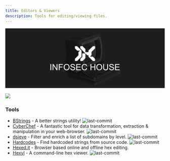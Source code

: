 ```yaml
---
title: Editors & Viewers
description: Tools for editing/viewing files.
---
```


![](/assets/headers/header-logo.png)

![](https://img.shields.io/badge/Tools%20%26%20Resources%20Available-6-757575?style=for-the-badge)


### Tools

* [BStrings](https://github.com/EricZimmerman/bstrings) - A better strings utility! ![last-commit](https://img.shields.io/github/last-commit/EricZimmerman/bstrings?style=flat)
* [CyberChef](https://github.com/mattnotmax/cyberchef-recipes) - A fantastic tool for data transformation, extraction & manipulation in your web-browser. ![last-commit](https://img.shields.io/github/last-commit/mattnotmax/cyberchef-recipes?style=flat)
* [dsieve](https://github.com/trickest/dsieve) - Filter and enrich a list of subdomains by level. ![last-commit](https://img.shields.io/github/last-commit/trickest/dsieve?style=flat)
* [Hardcodes](https://github.com/s0md3v/hardcodes) - Find hardcoded strings from source code. ![last-commit](https://img.shields.io/github/last-commit/s0md3v/hardcodes?style=flat)
* [Hexed.it](https://hexed.it/) - Browser based online and offline hex editing. 
* [Hexyl](https://github.com/sharkdp/hexyl) - A command-line hex viewer. ![last-commit](https://img.shields.io/github/last-commit/sharkdp/hexyl?style=flat)

